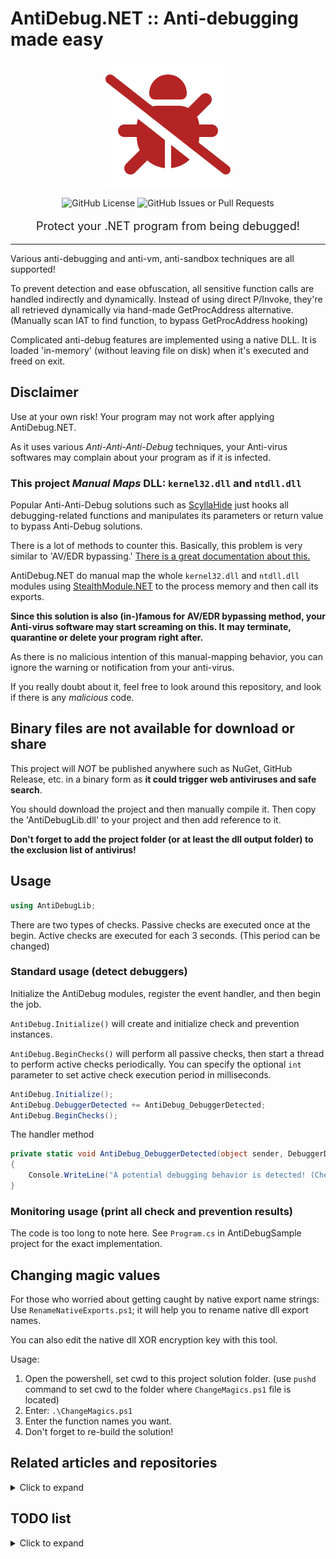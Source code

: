 # AntiDebug.NET :: Anti-debugging made easy

<p align="center" style="text-align:center">
    <img alt="AntiDebug.NET logo" src="icon.png">
</p>

<div align="center" style="text-align:center">
    <img alt="GitHub License" src="https://img.shields.io/github/license/hsheric0210/AntiDebug.NET">
    <img alt="GitHub Issues or Pull Requests" src="https://img.shields.io/github/issues/hsheric0210/AntiDebug.NET">
    <p style="font-size:large">Protect your .NET program from being debugged!</p>
</div>

---

Various anti-debugging and anti-vm, anti-sandbox techniques are all supported!

To prevent detection and ease obfuscation, all sensitive function calls are handled indirectly and dynamically.
Instead of using direct P/Invoke, they're all retrieved dynamically via hand-made GetProcAddress alternative. (Manually scan IAT to find function, to bypass GetProcAddress hooking)

Complicated anti-debug features are implemented using a native DLL. It is loaded 'in-memory' (without leaving file on disk) when it's executed and freed on exit.

## Disclaimer

Use at your own risk! Your program may not work after applying AntiDebug.NET.

As it uses various _Anti-Anti-Anti-Debug_ techniques, your Anti-virus softwares may complain about your program as if it is infected.

### This project _Manual Maps_ DLL: `kernel32.dll` and `ntdll.dll`

Popular Anti-Anti-Debug solutions such as [ScyllaHide](https://github.com/x64dbg/ScyllaHide) just hooks all debugging-related functions and manipulates its parameters or return value to bypass Anti-Debug solutions.

There is a lot of methods to counter this. Basically, this problem is very similar to 'AV/EDR bypassing.'
[There is a great documentation about this.](https://www.advania.co.uk/insights/blog/a-practical-guide-to-bypassing-userland-api-hooking/)

AntiDebug.NET do manual map the whole `kernel32.dll` and `ntdll.dll` modules using [StealthModule.NET](https://github.com/hsheric0210/StealthModule.NET) to the process memory and then call its exports.

**Since this solution is also (in-)famous for AV/EDR bypassing method, your Anti-virus software may start screaming on this. It may terminate, quarantine or delete your program right after.**

As there is no malicious intention of this manual-mapping behavior, you can ignore the warning or notification from your anti-virus.

If you really doubt about it, feel free to look around this repository, and look if there is any _malicious_ code.

## Binary files are not available for download or share

This project will _NOT_ be published anywhere such as NuGet, GitHub Release, etc. in a binary form as **it could trigger web antiviruses and safe search**.

You should download the project and then manually compile it. Then copy the 'AntiDebugLib.dll' to your project and then add reference to it.

**Don't forget to add the project folder (or at least the dll output folder) to the exclusion list of antivirus!**

## Usage

```csharp
using AntiDebugLib;
```

There are two types of checks. Passive checks are executed once at the begin. Active checks are executed for each 3 seconds. (This period can be changed)

### Standard usage (detect debuggers)

Initialize the AntiDebug modules, register the event handler, and then begin the job.

`AntiDebug.Initialize()` will create and initialize check and prevention instances.

`AntiDebug.BeginChecks()` will perform all passive checks, then start a thread to perform active checks periodically. You can specify the optional `int` parameter to set active check execution period in milliseconds.

```csharp
AntiDebug.Initialize();
AntiDebug.DebuggerDetected += AntiDebug_DebuggerDetected;
AntiDebug.BeginChecks();
```

The handler method

```csharp
private static void AntiDebug_DebuggerDetected(object sender, DebuggerDetectedEventArgs e)
{
    Console.WriteLine("A potential debugging behavior is detected! (Check name: " + e.Result.CheckName + ", Check reliability: " + e.Result.Reliability + ")");
}
```

### Monitoring usage (print all check and prevention results)

The code is too long to note here. See `Program.cs` in AntiDebugSample project for the exact implementation.

## Changing magic values

For those who worried about getting caught by native export name strings: Use `RenameNativeExports.ps1`; it will help you to rename native dll export names.

You can also edit the native dll XOR encryption key with this tool.

Usage:

1. Open the powershell, set cwd to this project solution folder. (use `pushd` command to set cwd to the folder where `ChangeMagics.ps1` file is located)
2. Enter: `.\ChangeMagics.ps1`
3. Enter the function names you want.
4. Don't forget to re-build the solution!

## Related articles and repositories

<details>
<summary>Click to expand</summary>

### Related Articles

* The "Ultimate" Anti-Debugging Reference :: http://pferrie.epizy.com/papers/antidebug.pdf
* Check Point Research Anti-Debug Tricks :: https://anti-debug.checkpoint.com/

#### Anti-unpacker tricks by Peter Ferrie

* Paper :: https://pferrie.tripod.com/papers/unpackers.pdf

* Part 1 :: https://www.virusbulletin.com/uploads/pdf/magazine/2008/200812.pdf
* Part 2 :: https://www.virusbulletin.com/uploads/pdf/magazine/2008/200901.pdf
* Part 3 :: https://www.virusbulletin.com/uploads/pdf/magazine/2008/200902.pdf
* Part 4 :: https://www.virusbulletin.com/uploads/pdf/magazine/2008/200903.pdf
* Part 5 :: https://www.virusbulletin.com/uploads/pdf/magazine/2008/200904.pdf
* Part 6 :: https://www.virusbulletin.com/uploads/pdf/magazine/2008/200905.pdf
* Part 7 :: https://www.virusbulletin.com/uploads/pdf/magazine/2008/200906.pdf
* Part 8 :: https://www.virusbulletin.com/uploads/pdf/magazine/2008/200812.pdf

### Related Repositories

* al-khaser :: https://github.com/LordNoteworthy/al-khaser
* ShowStopper :: https://github.com/CheckPointSW/showstopper
* HackOvert/AntiDBG :: https://github.com/HackOvert/AntiDBG
* ThomasThelen/Anti-Debugging :: https://github.com/ThomasThelen/Anti-Debugging
* revsic/AntiDebugging :: https://github.com/revsic/AntiDebugging
* Aegis :: https://github.com/rafael-santiago/aegis
* Anti-Debug-Collection :: https://github.com/MrakDev/Anti-Debug-Collection
* Blackhat 2012 Presentation Samples :: https://github.com/rrbranco/blackhat2012

* MinigamesAntiCheat :: https://github.com/AdvDebug/MinegamesAntiCheat

* Ahora57/RaceCondition :: https://github.com/Ahora57/RaceCondition
* Ahora57/Unabomber :: https://github.com/Ahora57/Unabomber

* AntiCrack-DotNet :: https://github.com/AdvDebug/AntiCrack-DotNet
* NetShield Protector :: https://github.com/AdvDebug/NetShield_Protector
* MindLated :: https://github.com/Sato-Isolated/MindLated

* ScyllaHide :: https://github.com/x64dbg/ScyllaHide
* HyperHide :: https://github.com/Air14/HyperHide
* Unprotect :: https://github.com/fr0gger/unprotect

</details>

## TODO list

<details>
<summary>Click to expand</summary>

* [x] Implement features in C# if possible. Only use native part when the feature is not able to or too hard to be implemented in C#.
* [x] Reduce the count of exports in native dll as much as possible. (To ease renaming exports)
    * Use 64-bit bitflag to transfer check configuration and results.
    * Use dynamic loader to load the dll in-memory on C# part.
* [ ] Unhook on start to prevent IAT overwrite hooking.

### ShowStopper (= Checkpoint Research Anti-Debug Tricks)

* [x] /debugflags/CheckRemoteDebuggerPresent
* [x] /debugflags/RtlQueryProcessHeapInformation
* [x] /debugflags/RtlQueryProcessDebugInformation
* [x] /debugflags/BeingDebugged (PEB)
* [x] /debugflags/NtGlobalFlag (PEB)
* [x] /debugflags/HeapFlags (PEB)
* [ ] /debugflags/HeapProtection (0xABABABAB or 0xFEEEFEEE)

* [ ] /directdbginteraction/AntiDebug_BlockInput
* [x] /directdbginteraction/AntiDebug_NtSetInformationThread
* [ ] /directdbginteraction/AntiDebug_SuspendThread

* [x] /handlesvalidation/OpenProcess
* [x] /handlesvalidation/CreateFile
* [x] /handlesvalidation/LoadLibrary
* [x] /handlesvalidation/NtQueryObject

* [x] /memorychecks/AntiDebug_MemoryBreakpoints
* [x] /memorychecks/AntiDebug_HardwareBreakpoints
* [x] /memorychecks/AntiDebug_Toolhelp32ReadProcessMemory (_returnaddress)
* [x] /memorychecks/AntiDebug_FunctionPatch

* [ ] /misc/AntiDebug_FindWindow
* [ ] /misc/AntiDebug_ParentProcessCheck_NtQueryInformationProcess
* [ ] /misc/AntiDebug_DbgPrint
* [ ] /misc/AntiDebug_DbgSetDebugFilterState

* [ ] /timing/AntiDebug_GetLocalTime
* [ ] /timing/AntiDebug_GetSystemTime
* [ ] /timing/AntiDebug_QueryPerformanceCounter
* [ ] /timing/AntiDebug_timeGetTime

### al-khaser

* [ ] WriteWatch
* [ ] WUDF_IsDebuggerPresent
* [x] SetHandleInformation_API
* [x] SeDebugPrivilege
* [ ] ProcessJob
* [x] ProcessHeap_ForceFlags
* [x] ProcessHeap_Flags
* [x] PageExceptionBreakpointCheck
* [ ] NtSystemDebugControl
* [x] NtSetInformationThread_ThreadHideFromDebugger
* [x] NtQueryObject_ObjectTypeInformation
* [ ] NtQueryObject_AllTypesInformation
* [x] NtGlobalFlag

</details>
